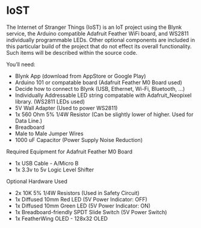 # IoST
The Internet of Stranger Things (IoST) is an IoT project using the Blynk service, the Arduino compatible Adafruit Feather WiFi board,  and WS2811 individually programmable LEDs. Other optional components are included in this particular build of the project that do not effect its overall functionality. Such items will be described within the source code.

You’ll need:
   - Blynk App (download from AppStore or Google Play)
   - Arduino 101 or compatable board
      (Adafruit Feather M0 Board used)
   - Decide how to connect to Blynk
     (USB, Ethernet, Wi-Fi, Bluetooth, ...)
   - Individually Addressable LED string compatable
     with Adafruit_Neopixel library. 
      (WS2811 LEDs used)
   - 5V Wall Adapter
      (Used to power WS2811)
   - 1x 560 Ohm 5% 1/4W Resistor
      (Can be slightly lower of higher. Used for Data
       Line.)
   - Breadboard
   - Male to Male Jumper Wires
   - 1000 uF Capacitor
      (Power Supply Noise Reduction)

  Required Equipment for Adafruit Feather M0 Board
   - 1x USB Cable - A/Micro B
   - 1x 3.3v to 5v Logic Level Shifter
  
  Optional Hardware Used
   - 2x 10K 5% 1/4W Resistors
      (Used in Safety Circuit)
   - 1x Diffused 10mm Red LED
      (5V Power Indicator: OFF)
   - 1x Diffused 10mm Green LED
      (5V Power Indicator: ON)
   - 1x Breadboard-friendly SPDT Slide Switch
      (5V Power Switch)
   - 1x FeatherWing OLED - 128x32 OLED
